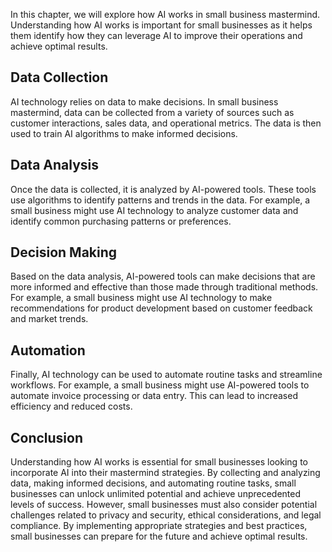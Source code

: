 
In this chapter, we will explore how AI works in small business mastermind. Understanding how AI works is important for small businesses as it helps them identify how they can leverage AI to improve their operations and achieve optimal results.

Data Collection
---------------

AI technology relies on data to make decisions. In small business mastermind, data can be collected from a variety of sources such as customer interactions, sales data, and operational metrics. The data is then used to train AI algorithms to make informed decisions.

Data Analysis
-------------

Once the data is collected, it is analyzed by AI-powered tools. These tools use algorithms to identify patterns and trends in the data. For example, a small business might use AI technology to analyze customer data and identify common purchasing patterns or preferences.

Decision Making
---------------

Based on the data analysis, AI-powered tools can make decisions that are more informed and effective than those made through traditional methods. For example, a small business might use AI technology to make recommendations for product development based on customer feedback and market trends.

Automation
----------

Finally, AI technology can be used to automate routine tasks and streamline workflows. For example, a small business might use AI-powered tools to automate invoice processing or data entry. This can lead to increased efficiency and reduced costs.

Conclusion
----------

Understanding how AI works is essential for small businesses looking to incorporate AI into their mastermind strategies. By collecting and analyzing data, making informed decisions, and automating routine tasks, small businesses can unlock unlimited potential and achieve unprecedented levels of success. However, small businesses must also consider potential challenges related to privacy and security, ethical considerations, and legal compliance. By implementing appropriate strategies and best practices, small businesses can prepare for the future and achieve optimal results.
